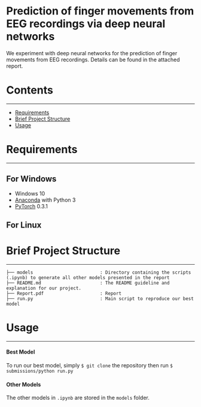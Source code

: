 # Prediction of finger movements from EEG recordings via deep neural networks

We experiment with deep neural networks for the prediction of finger movements from EEG recordings. Details can be found in the attached report.

# Contents
------------
  * [Requirements](#requirements)
  * [Brief Project Structure](#brief-project-structure)
  * [Usage](#usage)

# Requirements
------------
## For Windows

  * Windows 10
  * [Anaconda](https://www.anaconda.com/download/) with Python 3
  * [PyTorch](https://anaconda.org/peterjc123/pytorch) 0.3.1
  
## For Linux

# Brief Project Structure
------------

    ├── models                         : Directory containing the scripts (.ipynb) to generate all other models presented in the report
    ├── README.md                      : The README guideline and explanation for our project.
    ├── Report.pdf                     : Report
    ├── run.py                         : Main script to reproduce our best model

# Usage
------------

#### Best Model
To run our best model, simply `$ git clone` the repository then run `$ submissions/python run.py` 

#### Other Models
The other models in `.ipynb` are stored in the `models` folder. 

